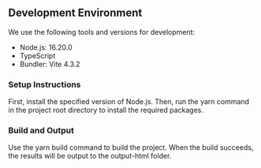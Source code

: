 ## Development Environment

We use the following tools and versions for development:

- Node.js: 16.20.0
- TypeScript
- Bundler: Vite 4.3.2

### Setup Instructions

First, install the specified version of Node.js.
Then, run the yarn command in the project root directory to install the required packages.

### Build and Output

Use the yarn build command to build the project. When the build succeeds, the results will be output to the output-html folder.
